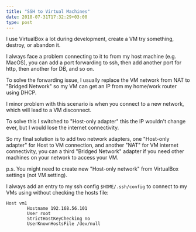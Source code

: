 ```yaml
---
title: "SSH to Virtual Machines"
date: 2018-07-31T17:32:29+03:00
type: post
---
```


I use VirtualBox a lot during development, create a VM try something, destroy, or abandon it.

I always face a problem connecting to it to from my host machine (e.g. MacOS), you can add a port forwarding to ssh, then add another port for http, then another for DB, and so on.

To solve the forwarding issue, I usually replace the VM network from NAT to "Bridged Network" so my VM can get an IP from my home/work router using DHCP.

I minor problem with this scenario is when you connect to a new network, which will lead to a VM disconnect.

To solve this I switched to "Host-only adapter" this the IP wouldn't change ever, but I would lose the internet connectivity.

So my final solution is to add two network adapters, one "Host-only adapter" for Host to VM connection, and another "NAT" for VM internet connectivity, you can a third "Bridged Network" adapter if you need other machines on your network to access your VM.


p.s. You might need to create new "Host-only network" from VirtualBox settings (not VM setting).

I always add an entry to my ssh config `$HOME/.ssh/config` to connect to my VMs using without checking the hosts file:

    Host vm1
            Hostname 192.168.56.101
            User root
            StrictHostKeyChecking no 
            UserKnownHostsFile /dev/null